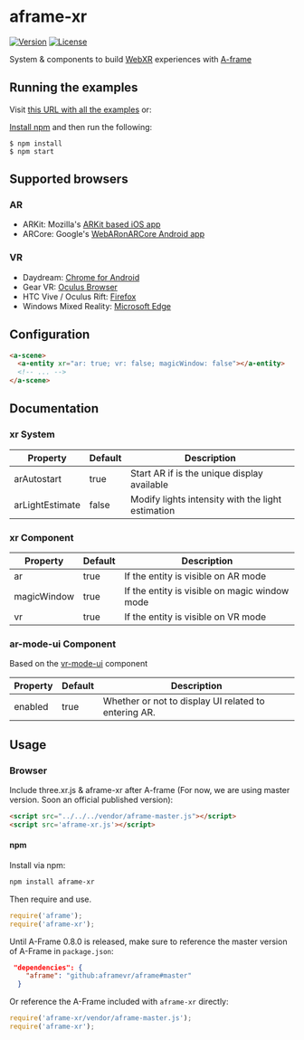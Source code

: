 # aframe-xr

[![Version](http://img.shields.io/npm/v/aframe-xr.svg?style=flat-square)](https://npmjs.org/package/aframe-xr)
[![License](http://img.shields.io/npm/l/aframe-xr.svg?style=flat-square)](https://npmjs.org/package/aframe-xr)

System &amp; components to build [WebXR](https://github.com/mozilla/webxr-api) experiences with [A-frame](https://github.com/aframevr/aframe)

## Running the examples

Visit [this URL with all the examples](https://mozilla.github.io/aframe-xr/) or:

<a href="https://docs.npmjs.com/getting-started/installing-node">Install npm</a> and then run the following:

```
$ npm install
$ npm start
```

## Supported browsers

### AR

  - ARKit: Mozilla's [ARKit based iOS app](https://github.com/mozilla/webxr-ios)
  - ARCore: Google's [WebARonARCore Android app](https://github.com/google-ar/WebARonARCore)

### VR

  - Daydream: [Chrome for Android](https://webvr.rocks/chrome_for_android)
  - Gear VR: [Oculus Browser](https://webvr.rocks/oculus_browser)
  - HTC Vive / Oculus Rift: [Firefox](https://webvr.rocks/firefox)
  - Windows Mixed Reality: [Microsoft Edge](https://webvr.rocks/microsoft_edge)

## Configuration

```html
<a-scene>
  <a-entity xr="ar: true; vr: false; magicWindow: false"></a-entity>
  <!-- ... -->
</a-scene>
```

## Documentation

### xr System

| Property                        | Default | Description                                          |
|---------------------------------|---------|------------------------------------------------------|
| arAutostart                     | true    | Start AR if is the unique display available          |
| arLightEstimate                 | false   | Modify lights intensity with the light estimation    |

### xr Component

| Property                        | Default | Description                                          |
|---------------------------------|---------|------------------------------------------------------|
| ar                              | true    | If the entity is visible on AR mode                  |
| magicWindow                     | true    | If the entity is visible on magic window mode        |
| vr                              | true    | If the entity is visible on VR mode                  |

### ar-mode-ui Component

Based on the [vr-mode-ui](https://github.com/aframevr/aframe/blob/v0.7.0/src/components/scene/vr-mode-ui.js) component

| Property                        | Default | Description                                          |
|---------------------------------|---------|------------------------------------------------------|
| enabled                         | true    | Whether or not to display UI related to entering AR. |

## Usage

### Browser
Include three.xr.js &amp; aframe-xr after A-frame (For now, we are using master version. Soon an official published version):
```html
<script src="../../../vendor/aframe-master.js"></script>
<script src='aframe-xr.js'></script>
```

#### npm

Install via npm:

```bash
npm install aframe-xr
```

Then require and use.

```js
require('aframe');
require('aframe-xr');
```

Until A-Frame 0.8.0 is released, make sure to reference the master version of A-Frame in `package.json`:

```json
 "dependencies": {
    "aframe": "github:aframevr/aframe#master"
  }
 ```
 
 Or reference the A-Frame included with `aframe-xr` directly:
 
 ```js
require('aframe-xr/vendor/aframe-master.js');
require('aframe-xr');
```
